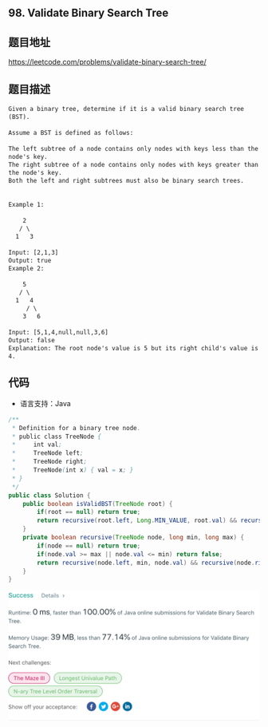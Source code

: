 ## 98. Validate Binary Search Tree

## 题目地址
https://leetcode.com/problems/validate-binary-search-tree/

## 题目描述
```
Given a binary tree, determine if it is a valid binary search tree (BST).

Assume a BST is defined as follows:

The left subtree of a node contains only nodes with keys less than the node's key.
The right subtree of a node contains only nodes with keys greater than the node's key.
Both the left and right subtrees must also be binary search trees.
 

Example 1:

    2
   / \
  1   3

Input: [2,1,3]
Output: true
Example 2:

    5
   / \
  1   4
     / \
    3   6

Input: [5,1,4,null,null,3,6]
Output: false
Explanation: The root node's value is 5 but its right child's value is 4.
```


## 代码
* 语言支持：Java

```java
/**
 * Definition for a binary tree node.
 * public class TreeNode {
 *     int val;
 *     TreeNode left;
 *     TreeNode right;
 *     TreeNode(int x) { val = x; }
 * }
 */
public class Solution {
    public boolean isValidBST(TreeNode root) {
        if(root == null) return true;
        return recursive(root.left, Long.MIN_VALUE, root.val) && recursive(root.right, root.val, Long.MAX_VALUE);
    }
    private boolean recursive(TreeNode node, long min, long max) {
        if(node == null) return true;
        if(node.val >= max || node.val <= min) return false;
        return recursive(node.left, min, node.val) && recursive(node.right, node.val, max);
    }
}
```
![](../../static-file/problems/leetcode.com_problems_validate-binary-search-tree_submissions_.png)